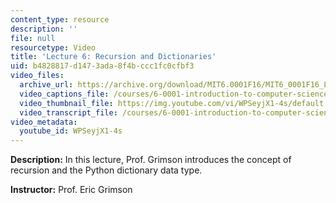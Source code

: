 ```yaml
---
content_type: resource
description: ''
file: null
resourcetype: Video
title: 'Lecture 6: Recursion and Dictionaries'
uid: b4828817-d147-3ada-8f4b-ccc1fc0cfbf3
video_files:
  archive_url: https://archive.org/download/MIT6.0001F16/MIT6_0001F16_Lecture_06_300k.mp4
  video_captions_file: /courses/6-0001-introduction-to-computer-science-and-programming-in-python-fall-2016/47cee8b93c70579083a51a57875b4107_WPSeyjX1-4s.vtt
  video_thumbnail_file: https://img.youtube.com/vi/WPSeyjX1-4s/default.jpg
  video_transcript_file: /courses/6-0001-introduction-to-computer-science-and-programming-in-python-fall-2016/ddf5ad40384181a5a3d9ae2b64ca366b_WPSeyjX1-4s.pdf
video_metadata:
  youtube_id: WPSeyjX1-4s
---
```


**Description:** In this lecture, Prof. Grimson introduces the concept of recursion and the Python dictionary data type.

**Instructor:** Prof. Eric Grimson
